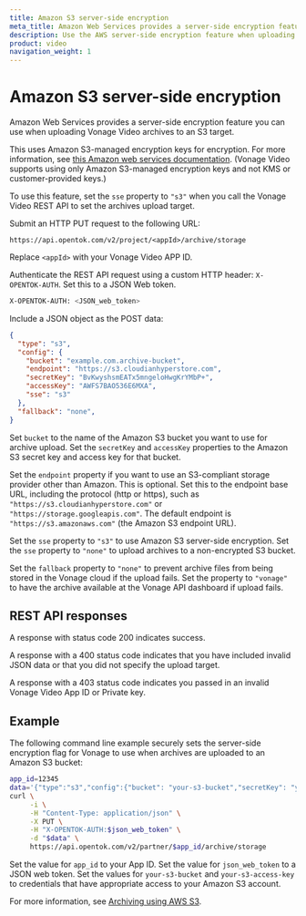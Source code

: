 ```yaml
---
title: Amazon S3 server-side encryption
meta_title: Amazon Web Services provides a server-side encryption feature you can use when uploading Vonage archives to an S3 target.
description: Use the AWS server-side encryption feature when uploading your Vonage archives to an S3 target.
product: video
navigation_weight: 1
---
```


# Amazon S3 server-side encryption

Amazon Web Services provides a server-side encryption feature you can use when uploading Vonage Video archives to an S3 target.

This uses Amazon S3-managed encryption keys for encryption. For more information, see
[this Amazon web services documentation](http://docs.aws.amazon.com/AmazonS3/latest/dev/UsingServerSideEncryption.html). 
(Vonage Video supports using only Amazon S3-managed encryption keys and not KMS or customer-provided keys.)

To use this feature, set the `sse` property to `"s3"` when you call the Vonage Video REST API to set the archives upload target. 

Submit an HTTP PUT request to the following URL:

```lang-none
https://api.opentok.com/v2/project/<appId>/archive/storage
```

Replace `<appId>` with your Vonage Video APP ID.


Authenticate the REST API request using a custom HTTP header: `X-OPENTOK-AUTH`. Set this to a JSON Web token.

<!-- (see the [Vonage Video REST API documentation](/developer/rest/#authentication)): -->

<!-- OPT-TODO: Add an Authentication guide? https://tokbox.com/developer/rest/#authentication  -->

```sh
X-OPENTOK-AUTH: <JSON_web_token>
```

Include a JSON object as the POST data:

```json
{
  "type": "s3",
  "config": {
    "bucket": "example.com.archive-bucket",
    "endpoint": "https://s3.cloudianhyperstore.com",
    "secretKey": "BvKwyshsmEATx5mngeloHwgKrYMbP+",
    "accessKey": "AWFS7BAO536E6MXA",
    "sse": "s3"
  },
  "fallback": "none",
}
```

Set `bucket` to the name of the Amazon S3 bucket you want to use for archive upload. Set the `secretKey` and `accessKey` properties to the Amazon S3 secret key and access key for that bucket.

Set the `endpoint` property if you want to use an S3-compliant storage provider other than Amazon.
This is optional. Set this to the endpoint base URL, including the protocol (http or https),
such as `"https://s3.cloudianhyperstore.com"` or `"https://storage.googleapis.com"`. The default
endpoint is `"https://s3.amazonaws.com"` (the Amazon S3 endpoint URL).

Set the `sse` property to `"s3"` to use Amazon S3 server-side encryption. Set the `sse` property to `"none"` to upload archives to a non-encrypted S3 bucket.

Set the `fallback` property to `"none"` to prevent archive files from being stored in the Vonage cloud if the upload fails. Set the property to `"vonage"` to have the archive available at the Vonage API dashboard if upload fails.

## REST API responses

A response with status code 200 indicates success.

A response with a 400 status code indicates that you have included invalid JSON data or that you did not specify the upload target.

A response with a 403 status code indicates you passed in an invalid Vonage Video App ID or Private key.

## Example

The following command line example securely sets the server-side encryption flag for Vonage to use when archives are uploaded to an Amazon S3 bucket:

```sh
app_id=12345
data='{"type":"s3","config":{"bucket": "your-s3-bucket","secretKey": "your-s3-secret-key","accessKey": "your-s3-access-key","sse" : "s3"}, "fallback" : "none"}'
curl \
     -i \
     -H "Content-Type: application/json" \
     -X PUT \
     -H "X-OPENTOK-AUTH:$json_web_token" \
     -d "$data" \
     https://api.opentok.com/v2/partner/$app_id/archive/storage
```

Set the value for `app_id` to your App ID. Set the value for `json_web_token` to a JSON web token. Set the values for `your-s3-bucket` and `your-s3-access-key` to credentials that have appropriate access to your Amazon S3 account.

For more information, see [Archiving using AWS S3](/video/guides/archiving/using-s3).